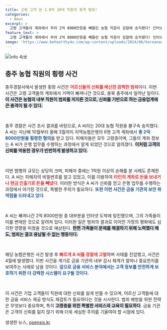 ```yaml
---
title: 고령 고객 돈 2.8억 20대 직원의 충격 범죄!
categories:
  - News
excerpt: >
  고령 고객들의 계좌에서 무려 2억 8000만원을 빼돌린 농협 직원이 검찰에 송치됐다! 인터넷 도박에 탕진한 A씨의 충격적인 범행과 그 뒷이야기를 밝혀드립니다. 클릭해서 더 자세히 알아보세요!
feature_text: >
  고령 고객들의 계좌에서 무려 2억 8000만원을 빼돌린 농협 직원이 검찰에 송치됐다! 인터넷 도박에 탕진한 A씨의 충격적인 범행과 그 뒷이야기를 밝혀드립니다. 클릭해서 더 자세히 알아보세요!
image: 'https://www.behealthy4u.com/wp-content/uploads/2024/06/koreanews.jpg'
---
```


<p><img src="https://www.behealthy4u.com/wp-content/uploads/2024/06/koreanews.jpg" alt="info 속보" /></p>

<h2 data-ke-size="size26">충주 농협 직원의 횡령 사건</h2>

<p>충주경찰서에서 발생한 횡령 사건은 <b><span style="color: #ee2323;">어르신들의 신뢰를 배신한 끔찍한 범죄</span></b>이다. 이번 사건은 고령 고객들의 계좌에서 거액이 빠져나간 것으로, 충북 충주에서 일어난 일이다. <b><span style="background-color: #21538527;">이 사건은 농협의 내부 직원이 범죄를 저지른 것으로, 신뢰를 기반으로 하는 금융업계에 큰 충격이 될 수 있다.</span></b></p>

<p data-ke-size="size16">&nbsp;</p>

<p>충주 경찰은 사건 조사 결과를 바탕으로, A 씨라는 20대 농협 직원을 불구속 송치했다. A 씨는 지난해 10월부터 올해 3월까지 지역농협은행의 6명 고객 계좌에서 <b><span style="color: #1a5490;">총 2억 8000만원을 횡령한 혐의</span></b>를 받고 있다. 피해자들은 모두 고령층이며, 그들의 계좌 정보는 A 씨가 은행 업무를 수행하는 과정에서 알게 되었던 것으로 알려졌다. <b><span style="background-color: #21538527;">이처럼 고객의 신뢰를 악용한 경우가 빈번하게 발생하고 있다.</span></b></p>

<p data-ke-size="size16">&nbsp;</p>

<p>이번 범행의 규모는 상당히 크며, 피해자 중에는 1억원 이상의 손해를 본 사례도 존재한다. A 씨는 피해자의 비밀번호를 알고 있었고, 이를 이용하여 <b><span style="color: #ee2323;">타인의 계좌로 돈을 보내거나 현금 인출기로 돈을 빼냈다</span></b>. 이러한 방식은 A 씨가 신뢰를 얻고 은행 업무를 수행하는 과정에서 야기된 것으로, 특별한 주의가 필요하다. <b><span style="color: #1a5490;">또한 이런 사건은 금융 기관의 보안 취약점을 드러내고 있다.</span></b></p>

<p data-ke-size="size16">&nbsp;</p>

<p>A 씨는 빠져나간 2억 8000만원 중 대부분을 인터넷 도박에 탕진했으며, 그의 가족들이 이를 변제한 것으로 알려져 있다. 이러한 일은 범죄의 결과로 이어진 가정의 평화에도 심각한 영향을 미쳤을 것으로 예상된다. <b><span style="background-color: #21538527;">한편 가족들이 문제를 해결하기 위해 노력했다 해도, 범죄는 결코 용납될 수 없는 행동이다.</span></b></p>

<p data-ke-size="size16">&nbsp;</p>

<p>해당 농협은행은 사건 발생 후 <b><span style="color: #ee2323;">빠르게 A 씨를 경찰에 고발</span></b>하며 사태를 진압했고, 사건은 4월에 발생했다. 이번 사건을 계기로 금융 기관의 내부 감시 체계가 얼마나 중요한지를 보여주는 사례로 남을 것이다. <b><span style="color: #1a5490;">앞으로 금융 서비스 분야에서는 고객 정보를 안전하게 보호하기 위한 더 강력한 시스템이 요구될 것이다.</span></b></p>

<p data-ke-size="size16">&nbsp;</p>

<p>이 사건은 기업 고객들이 직원에 대한 신뢰를 잃게 만들 수 있으며, 어르신 고객들에 대한 금융 서비스 제공 방식도 재검토가 필요하다는 것을 시사한다. 범죄 예방을 위한 전략은 무엇보다 중요하며, 특히 <b><span style="background-color: #21538527;">고령층을 위한 특별한 서비스와 교육이 필요하다</span></b>. 금융 기관은 고객의 신뢰를 잃지 않기 위해 더욱 세심한 주의를 기울여야 할 시점에 있다.</p>
생생한 뉴스, <a href="https://opensis.kr" rel="dofollow">opensis.kr</a>


